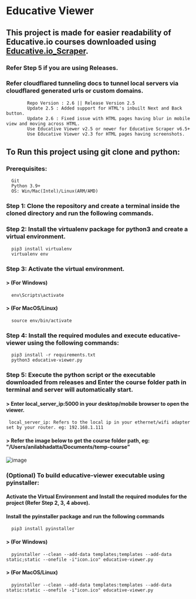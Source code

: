 # Educative Viewer

## This project is made for easier readability of Educative.io courses downloaded using [Educative.io_Scraper](https://github.com/anilabhadatta/educative.io_scraper).

### Refer Step 5 if you are using Releases.

### Refer cloudflared tunneling docs to tunnel local servers via cloudflared generated urls or custom domains.

            Repo Version : 2.6 || Release Version 2.5
            Update 2.5 : Added support for HTML's inbuilt Next and Back button.
            Update 2.6 : Fixed issue with HTML pages having blur in mobile view and moving across HTML.
            Use Educative Viewer v2.5 or newer for Educative Scraper v6.5+
            Use Educative Viewer v2.3 for HTML pages having screenshots.

## To Run this project using git clone and python:

### Prerequisites:

      Git
      Python 3.9+
      OS: Win/Mac(Intel)/Linux(ARM/AMD)

### Step 1: Clone the repository and create a terminal inside the cloned directory and run the following commands.

### Step 2: Install the virtualenv package for python3 and create a virtual environment.

      pip3 install virtualenv
      virtualenv env

### Step 3: Activate the virtual environment.

#### > (For Windows)

      env\Scripts\activate

#### > (For MacOS/Linux)

      source env/bin/activate

### Step 4: Install the required modules and execute educative-viewer using the following commands:

      pip3 install -r requirements.txt
      python3 educative-viewer.py

### Step 5: Execute the python script or the executable downloaded from releases and Enter the course folder path in terminal and server will automatically start.

#### > Enter local_server_ip:5000 in your desktop/mobile browser to open the viewer.

     local_server_ip: Refers to the local ip in your ethernet/wifi adapter set by your router. eg: 192.168.1.111

#### > Refer the image below to get the course folder path, eg: "/Users/anilabhadatta/Documents/temp-course"

![image](https://i.imgur.com/sQQlJGI.jpg)

### (Optional) To build educative-viewer executable using pyinstaller:

#### Activate the Virtual Environment and Install the required modules for the project (Refer Step 2, 3, 4 above).

#### Install the pyinstaller package and run the following commands

      pip3 install pyinstaller

#### > (For Windows)

      pyinstaller --clean --add-data templates;templates --add-data static;static --onefile -i"icon.ico" educative-viewer.py

#### > (For MacOS/Linux)

      pyinstaller --clean --add-data templates:templates --add-data static:static --onefile -i"icon.ico" educative-viewer.py
